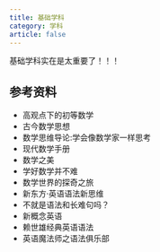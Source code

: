 ```yaml
---
title: 基础学科
category: 学科
article: false
---
```


基础学科实在是太重要了！！！

## 参考资料

+ 高观点下的初等数学
+ 古今数学思想
+ 数学思维导论:学会像数学家一样思考
+ 现代数学手册
+ 数学之美
+ 学好数学并不难
+ 数学世界的探奇之旅
+ 新东方·英语语法新思维
+ 不就是语法和长难句吗？
+ 新概念英语
+ 赖世雄经典英语语法
+ 英语魔法师之语法俱乐部
